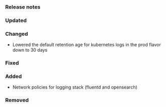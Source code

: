 ### Release notes

### Updated

### Changed
- Lowered the default retention age for kubernetes logs in the prod flavor down to 30 days

### Fixed

### Added

- Network policies for logging stack (fluentd and opensearch)

### Removed

